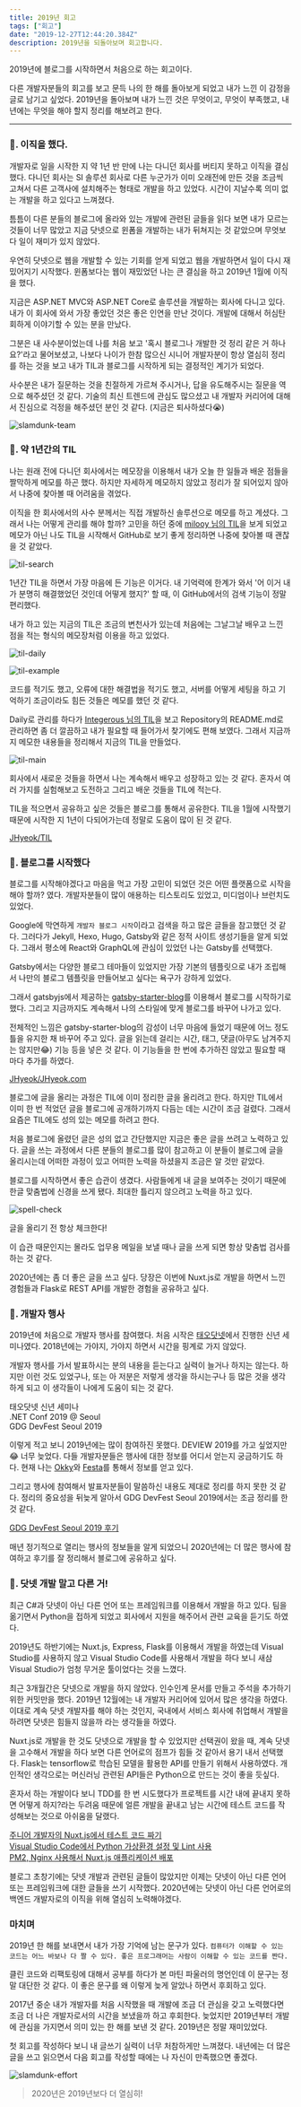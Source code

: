```yaml
---
title: 2019년 회고
tags: ["회고"]
date: "2019-12-27T12:44:20.384Z"
description: 2019년을 되돌아보며 회고합니다.
---
```


2019년에 블로그를 시작하면서 처음으로 하는 회고이다.

다른 개발자분들의 회고를 보고 문득 나의 한 해를 돌아보게 되었고 내가 느낀 이 감정을 글로 남기고 싶었다. 2019년을 돌아보며 내가 느낀 것은 무엇이고, 무엇이 부족했고, 내년에는 무엇을 해야 할지 정리를 해보려고 한다.

---

### 📃. 이직을 했다.

개발자로 일을 시작한 지 약 1년 반 만에 나는 다니던 회사를 버티지 못하고 이직을 결심했다. 다니던 회사는 SI 솔루션 회사로 다른 누군가가 이미 오래전에 만든 것을 조금씩 고쳐서 다른 고객사에 설치해주는 형태로 개발을 하고 있었다. 시간이 지날수록 의미 없는 개발을 하고 있다고 느껴졌다.

틈틈이 다른 분들의 블로그에 올라와 있는 개발에 관련된 글들을 읽다 보면 내가 모르는 것들이 너무 많았고 지금 닷넷으로 윈폼을 개발하는 내가 뒤쳐지는 것 같았으며 무엇보다 일이 재미가 있지 않았다.

우연히 닷넷으로 웹을 개발할 수 있는 기회를 얻게 되었고 웹을 개발하면서 일이 다시 재밌어지기 시작했다. 윈폼보다는 웹이 재밌었던 나는 큰 결심을 하고 2019년 1월에 이직을 했다.

지금은 ASP.NET MVC와 ASP.NET Core로 솔루션을 개발하는 회사에 다니고 있다. 내가 이 회사에 와서 가장 좋았던 것은 좋은 인연을 만난 것이다. 개발에 대해서 허심탄회하게 이야기할 수 있는 분을 만났다.

그분은 내 사수분이었는데 나를 처음 보고 '혹시 블로그나 개발한 것 정리 같은 거 하나요?'라고 물어보셨고, 나보다 나이가 한참 많으신 시니어 개발자분이 항상 열심히 정리를 하는 것을 보고 내가 TIL과 블로그를 시작하게 되는 결정적인 계기가 되었다.

사수분은 내가 질문하는 것을 친절하게 가르쳐 주시거나, 답을 유도해주시는 질문을 역으로 해주셨던 것 같다. 기술의 최신 트렌드에 관심도 많으셨고 내 개발자 커리어에 대해서 진심으로 걱정을 해주셨던 분인 것 같다. (지금은 퇴사하셨다😭)

![slamdunk-team](./slamdunk-team.png)

### 📃. 약 1년간의 TIL

나는 원래 전에 다니던 회사에서는 메모장을 이용해서 내가 오늘 한 일들과 배운 점들을 짤막하게 메모를 하곤 했다. 하지만 자세하게 메모하지 않았고 정리가 잘 되어있지 않아서 나중에 찾아볼 때 어려움을 겪었다.

이직을 한 회사에서의 사수 분께서는 직접 개발하신 솔루션으로 메모를 하고 계셨다. 그래서 나는 어떻게 관리를 해야 할까? 고민을 하던 중에 [milooy 님의 TIL](https://github.com/milooy/TIL)을 보게 되었고 메모가 아닌 나도 TIL을 시작해서 GitHub로 보기 좋게 정리하면 나중에 찾아볼 때 괜찮을 것 같았다.

![til-search](./til-search.png)

1년간 TIL을 하면서 가장 마음에 든 기능은 이거다. 내 기억력에 한계가 와서 '어 이거 내가 분명히 해결했었던 것인데 어떻게 했지?' 할 때, 이 GitHub에서의 검색 기능이 정말 편리했다.

내가 하고 있는 지금의 TIL은 조금의 변천사가 있는데 처음에는 그날그날 배우고 느낀 점을 적는 형식의 메모장처럼 이용을 하고 있었다.

![til-daily](./til-daily.png)

![til-example](./til-example.png)

코드를 적기도 했고, 오류에 대한 해결법을 적기도 했고, 서버를 어떻게 세팅을 하고 기억하기 조금이라도 힘든 것들은 메모를 했던 것 같다.

Daily로 관리를 하다가 [Integerous 님의 TIL](https://github.com/Integerous/TIL)을 보고 Repository의 README.md로 관리하면 좀 더 깔끔하고 내가 필요할 때 들어가서 찾기에도 편해 보였다. 그래서 지금까지 메모한 내용들을 정리해서 지금의 TIL을 만들었다.

![til-main](./til-main.png)

회사에서 새로운 것들을 하면서 나는 계속해서 배우고 성장하고 있는 것 같다. 혼자서 여러 가지를 실험해보고 도전하고 그리고 배운 것들을 TIL에 적는다.

TIL을 적으면서 공유하고 싶은 것들은 블로그를 통해서 공유한다. TIL을 1월에 시작했기 때문에 시작한 지 1년이 다되어가는데 정말로 도움이 많이 된 것 같다.

[JHyeok/TIL](https://github.com/JHyeok/TIL)

### 📃. 블로그를 시작했다

블로그를 시작해야겠다고 마음을 먹고 가장 고민이 되었던 것은 어떤 플랫폼으로 시작을 해야 할까? 였다. 개발자분들이 많이 애용하는 티스토리도 있었고, 미디엄이나 브런치도 있었다.

Google에 막연하게 `개발자 블로그 시작`이라고 검색을 하고 많은 글들을 참고했던 것 같다. 그러다가 Jekyll, Hexo, Hugo, Gatsby와 같은 정적 사이트 생성기들을 알게 되었다. 그래서 평소에 React와 GraphQL에 관심이 있었던 나는 Gatsby를 선택했다.

Gatsby에서는 다양한 블로그 테마들이 있었지만 가장 기본의 템플릿으로 내가 조립해서 나만의 블로그 템플릿을 만들어보고 싶다는 욕구가 강하게 있었다.

그래서 gatsbyjs에서 제공하는 [gatsby-starter-blog](https://github.com/gatsbyjs/gatsby-starter-blog)를 이용해서 블로그를 시작하기로 했다. 그리고 지금까지도 계속해서 나의 스타일에 맞게 블로그를 바꾸어 나가고 있다.

전체적인 느낌은 gatsby-starter-blog의 감성이 너무 마음에 들었기 때문에 어느 정도 틀을 유지한 채 바꾸어 주고 있다. 글을 읽는데 걸리는 시간, 태그, 댓글(아무도 남겨주지는 않지만😂) 기능 등을 넣은 것 같다. 이 기능들을 한 번에 추가하진 않았고 필요할 때마다 추가를 하였다.

[JHyeok/JHyeok.com](https://github.com/JHyeok/JHyeok.com)

블로그에 글을 올리는 과정은 TIL에 이미 정리한 글을 올리려고 한다. 하지만 TIL에서 이미 한 번 적었던 글을 블로그에 공개하기까지 다듬는 데는 시간이 조금 걸렸다. 그래서 요즘은 TIL에도 성의 있는 메모를 하려고 한다.

처음 블로그에 올렸던 글은 성의 없고 간단했지만 지금은 좋은 글을 쓰려고 노력하고 있다. 글을 쓰는 과정에서 다른 분들의 블로그를 많이 참고하고 이 분들이 블로그에 글을 올리시는데 어떠한 과정이 있고 어떠한 노력을 하셨을지 조금은 알 것만 같았다.

블로그를 시작하면서 좋은 습관이 생겼다. 사람들에게 내 글을 보여주는 것이기 때문에 한글 맞춤법에 신경을 쓰게 됐다. 최대한 틀리지 않으려고 노력을 하고 있다.

![spell-check](./spell-check.png)

글을 올리기 전 항상 체크한다!

이 습관 때문인지는 몰라도 업무용 메일을 보낼 때나 글을 쓰게 되면 항상 맞춤법 검사를 하는 것 같다.

2020년에는 좀 더 좋은 글을 쓰고 싶다. 당장은 이번에 Nuxt.js로 개발을 하면서 느낀 경험들과 Flask로 REST API를 개발한 경험을 공유하고 싶다.

### 📃. 개발자 행사

2019년에 처음으로 개발자 행사를 참여했다. 처음 시작은 [태오닷넷](http://taeyo.net/)에서 진행한 신년 세미나였다. 2018년에는 가야지, 가야지 하면서 시간을 핑계로 가지 않았다.

개발자 행사를 가서 발표하시는 분의 내용을 듣는다고 실력이 늘거나 하지는 않는다. 하지만 이런 것도 있었구나, 또는 아 저분은 저렇게 생각을 하시는구나 등 많은 것을 생각하게 되고 이 생각들이 나에게 도움이 되는 것 같다.

태오닷넷 신년 세미나\
.NET Conf 2019 @ Seoul\
GDG DevFest Seoul 2019

이렇게 적고 보니 2019년에는 많이 참여하진 못했다. DEVIEW 2019를 가고 싶었지만😂 너무 늦었다. 다들 개발자분들은 행사에 대한 정보를 어디서 얻는지 궁금하기도 하다. 현재 나는 [Okky](https://okky.kr/)와 [Festa](https://festa.io/)를 통해서 정보를 얻고 있다.

그리고 행사에 참여해서 발표자분들이 말씀하신 내용도 제대로 정리를 하지 못한 것 같다. 정리의 중요성을 뒤늦게 알아서 GDG DevFest Seoul 2019에서는 조금 정리를 한 것 같다.

[GDG DevFest Seoul 2019 후기](https://jhyeok.com/gdg-devfest-seoul-2019.md/)

매년 정기적으로 열리는 행사의 정보들을 알게 되었으니 2020년에는 더 많은 행사에 참여하고 후기를 잘 정리해서 블로그에 공유하고 싶다.

### 📃. 닷넷 개발 말고 다른 거!

최근 C#과 닷넷이 아닌 다른 언어 또는 프레임워크를 이용해서 개발을 하고 있다. 팀을 옮기면서 Python을 접하게 되었고 회사에서 지원을 해주어서 관련 교육을 듣기도 하였다.

2019년도 하반기에는 Nuxt.js, Express, Flask를 이용해서 개발을 하였는데 Visual Studio를 사용하지 않고 Visual Studio Code를 사용해서 개발을 하다 보니 새삼 Visual Studio가 엄청 무거운 툴이었다는 것을 느꼈다.

최근 3개월간은 닷넷으로 개발을 하지 않았다. 인수인계 문서를 만들고 주석을 추가하기 위한 커밋만을 했다. 2019년 12월에는 내 개발자 커리어에 있어서 많은 생각을 하였다. 이대로 계속 닷넷 개발자를 해야 하는 것인지, 국내에서 서비스 회사에 취업해서 개발을 하려면 닷넷은 힘들지 않을까 라는 생각들을 하였다.

Nuxt.js로 개발을 한 것도 닷넷으로 개발을 할 수 있었지만 선택권이 왔을 때, 계속 닷넷을 고수해서 개발을 하다 보면 다른 언어로의 점프가 힘들 것 같아서 용기 내서 선택했다. Flask는 tensorflow로 학습된 모델을 활용한 API를 만들기 위해서 사용하였다. 개인적인 생각으로는 머신러닝 관련된 API들은 Python으로 만드는 것이 좋을 듯싶다.

혼자서 하는 개발이다 보니 TDD를 한 번 시도했다가 프로젝트를 시간 내에 끝내지 못하면 어떻게 하지?라는 두려움 때문에 얼른 개발을 끝내고 남는 시간에 테스트 코드를 작성해보는 것으로 아쉬움을 달랬다.

[주니어 개발자의 Nuxt.js에서 테스트 코드 짜기](https://jhyeok.com/nuxtjs-api-test/)\
[Visual Studio Code에서 Python 가상환경 설정 및 Lint 사용](https://jhyeok.com/python-with-vscode/)\
[PM2, Nginx 사용해서 Nuxt.js 애플리케이션 배포](https://jhyeok.com/nuxtjs-pm2-nginx/)

블로그 초창기에는 닷넷 개발과 관련된 글들이 많았지만 이제는 닷넷이 아닌 다른 언어 또는 프레임워크에 대한 글들을 쓰기 시작했다. 2020년에는 닷넷이 아닌 다른 언어로의 백엔드 개발자로의 이직을 위해 열심히 노력해야겠다.

### 마치며

2019년 한 해를 보내면서 내가 가장 기억에 남는 문구가 있다. `컴퓨터가 이해할 수 있는 코드는 어느 바보나 다 짤 수 있다. 좋은 프로그래머는 사람이 이해할 수 있는 코드를 짠다.`

클린 코드와 리팩토링에 대해서 공부를 하다가 본 마틴 파울러의 명언인데 이 문구는 정말 대단한 것 같다. 이 좋은 문구를 왜 이렇게 늦게 알았나 하면서 후회하고 있다.

2017년 중순 내가 개발자를 처음 시작했을 때 개발에 조금 더 관심을 갖고 노력했다면 조금 더 나은 개발자로서의 시간을 보냈을까 하고 후회한다. 늦었지만 2019년부터 개발에 관심을 가지면서 의미 있는 한 해를 보낸 것 같다. 2019년은 정말 재미있었다.

첫 회고를 작성하다 보니 내 글쓰기 실력이 너무 처참하게만 느껴졌다. 내년에는 더 많은 글을 쓰고 읽으면서 다음 회고를 작성할 때에는 나 자신이 만족했으면 좋겠다.

![slamdunk-effort](./slamdunk-effort.png)

> 2020년은 2019년보다 더 열심히!




